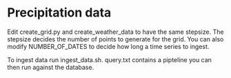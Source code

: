 # Precipitation data

Edit create_grid.py and create_weather_data to have the same stepsize. The stepsize decides the number of points to generate for the grid. You can also modify NUMBER_OF_DATES to decide how long a time series to ingest.

To ingest data run ingest_data.sh.
query.txt contains a pipteline you can then run against the database.
